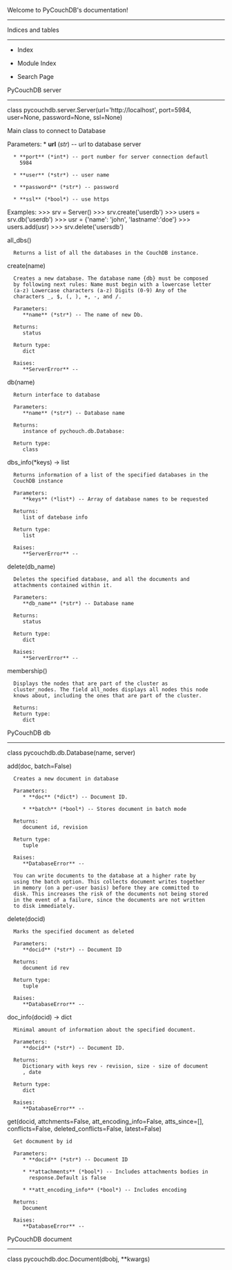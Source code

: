 Welcome to PyCouchDB's documentation!
*************************************


Indices and tables
******************

* Index

* Module Index

* Search Page


PyCouchDB server
****************

class pycouchdb.server.Server(url='http://localhost', port=5984, user=None, password=None, ssl=None)

   Main class to connect to Database

   Parameters:
      * **url** (*str*) -- url to database server

      * **port** (*int*) -- port number for server connection defautl
        5984

      * **user** (*str*) -- user name

      * **password** (*str*) -- password

      * **ssl** (*bool*) -- use https

   Examples: >>> srv = Server() >>> srv.create('userdb') >>> users =
   srv.db('userdb') >>> usr = {'name': 'john', 'lastname':'doe'} >>>
   users.add(usr) >>> srv.delete('usersdb')

   all_dbs()

      Returns a list of all the databases in the CouchDB instance.

   create(name)

      Creates a new database. The database name {db} must be composed
      by following next rules: Name must begin with a lowercase letter
      (a-z) Lowercase characters (a-z) Digits (0-9) Any of the
      characters _, $, (, ), +, -, and /.

      Parameters:
         **name** (*str*) -- The name of new Db.

      Returns:
         status

      Return type:
         dict

      Raises:
         **ServerError** --

   db(name)

      Return interface to database

      Parameters:
         **name** (*str*) -- Database name

      Returns:
         instance of pychouch.db.Database:

      Return type:
         class

   dbs_info(*keys) -> list

      Returns information of a list of the specified databases in the
      CouchDB instance

      Parameters:
         **keys** (*list*) -- Array of database names to be requested

      Returns:
         list of datebase info

      Return type:
         list

      Raises:
         **ServerError** --

   delete(db_name)

      Deletes the specified database, and all the documents and
      attachments contained within it.

      Parameters:
         **db_name** (*str*) -- Database name

      Returns:
         status

      Return type:
         dict

      Raises:
         **ServerError** --

   membership()

      Displays the nodes that are part of the cluster as
      cluster_nodes. The field all_nodes displays all nodes this node
      knows about, including the ones that are part of the cluster.

      Returns:
      Return type:
         dict


PyCouchDB db
************

class pycouchdb.db.Database(name, server)

   add(doc, batch=False)

      Creates a new document in database

      Parameters:
         * **doc** (*dict*) -- Document ID.

         * **batch** (*bool*) -- Stores document in batch mode

      Returns:
         document id, revision

      Return type:
         tuple

      Raises:
         **DatabaseError** --

      You can write documents to the database at a higher rate by
      using the batch option. This collects document writes together
      in memory (on a per-user basis) before they are committed to
      disk. This increases the risk of the documents not being stored
      in the event of a failure, since the documents are not written
      to disk immediately.

   delete(docid)

      Marks the specified document as deleted

      Parameters:
         **docid** (*str*) -- Document ID

      Returns:
         document id rev

      Return type:
         tuple

      Raises:
         **DatabaseError** --

   doc_info(docid) -> dict

      Minimal amount of information about the specified document.

      Parameters:
         **docid** (*str*) -- Document ID.

      Returns:
         Dictionary with keys rev - revision, size - size of document
         , date

      Return type:
         dict

      Raises:
         **DatabaseError** --

   get(docid, attchments=False, att_encoding_info=False, atts_since=[], conflicts=False, deleted_conflicts=False, latest=False)

      Get docmument by id

      Parameters:
         * **docid** (*str*) -- Document ID

         * **attachments** (*bool*) -- Includes attachments bodies in
           response.Default is false

         * **att_encoding_info** (*bool*) -- Includes encoding

      Returns:
         Document

      Raises:
         **DatabaseError** --


PyCouchDB document
******************

class pycouchdb.doc.Document(dbobj, **kwargs)
